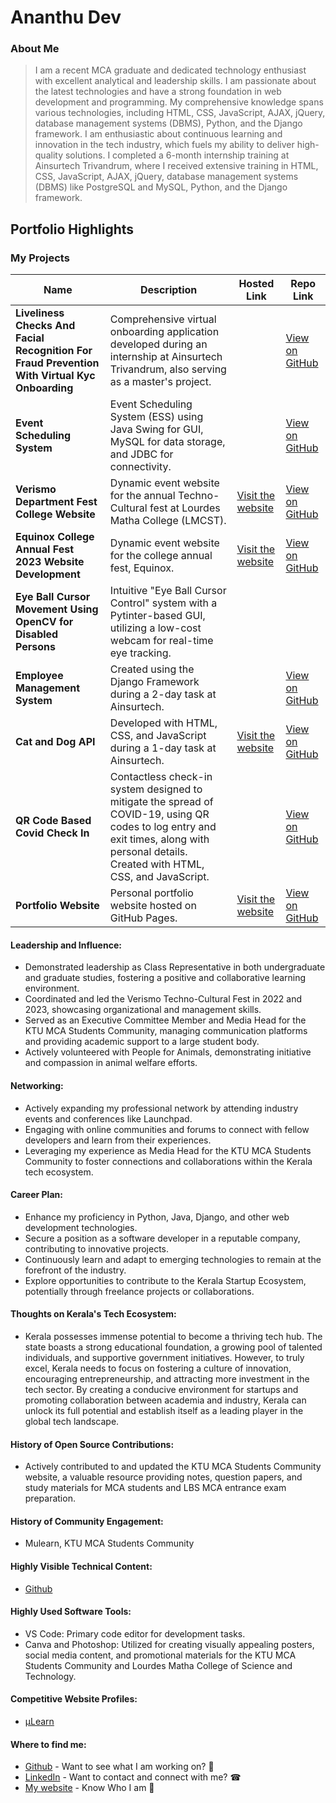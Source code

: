 # Ananthu Dev

### About Me

> I am a recent MCA graduate and dedicated technology enthusiast with excellent analytical and leadership skills. I am passionate about the latest technologies and have a strong foundation in web development and programming. My comprehensive knowledge spans various technologies, including HTML, CSS, JavaScript, AJAX, jQuery, database management systems (DBMS), Python, and the Django framework. I am enthusiastic about continuous learning and innovation in the tech industry, which fuels my ability to deliver high-quality solutions. I completed a 6-month internship training at Ainsurtech Trivandrum, where I received extensive training in HTML, CSS, JavaScript, AJAX, jQuery, database management systems (DBMS) like PostgreSQL and MySQL, Python, and the Django framework.

## Portfolio Highlights

### My Projects

| Name                                                           | Description                                                                                                                               | Hosted Link                                  | Repo Link                                                                              |
| -------------------------------------------------------------- | ----------------------------------------------------------------------------------------------------------------------------------------- | -------------------------------------------- | ------------------------------------------------------------------------------------- |
| **Liveliness Checks And Facial Recognition For Fraud Prevention With Virtual Kyc Onboarding** | Comprehensive virtual onboarding application developed during an internship at Ainsurtech Trivandrum, also serving as a master's project. |                                              | [View on GitHub](https://github.com/ananthudev/Liveliness-Check-Facial-Recognition-for-Fraud-Prevention) |
| **Event Scheduling System**                                        | Event Scheduling System (ESS) using Java Swing for GUI, MySQL for data storage, and JDBC for connectivity.                                 |                                              | [View on GitHub](https://github.com/ananthudev/Event-Scheduling-System) |
| **Verismo Department Fest College Website**                      | Dynamic event website for the annual Techno-Cultural fest at Lourdes Matha College (LMCST).                                             | [Visit the website](https://verismo2k23.github.io/)                 | [View on GitHub](https://github.com/ananthudev/verismo2k23.github.io) |
| **Equinox College Annual Fest 2023 Website Development**          | Dynamic event website for the college annual fest, Equinox.                                                        | [Visit the website](https://equinox2023.github.io/)                 | [View on GitHub](https://github.com/ananthudev/equinox2023.github.io) |
| **Eye Ball Cursor Movement Using OpenCV for Disabled Persons** | Intuitive "Eye Ball Cursor Control" system with a Pytinter-based GUI, utilizing a low-cost webcam for real-time eye tracking.           |                                              |                                                          |
| **Employee Management System**                                    | Created using the Django Framework during a 2-day task at Ainsurtech.                                                                   |                                              | [View on GitHub](https://github.com/ananthudev/Employee-Management-System) |
| **Cat and Dog API**                                            | Developed with HTML, CSS, and JavaScript during a 1-day task at Ainsurtech.                                             | [Visit the website](https://ananthudev.github.io/woofandmeow/)      | [View on GitHub](https://github.com/ananthudev/woofandmeow) |
| **QR Code Based Covid Check In**                                            | Contactless check-in system designed to mitigate the spread of COVID-19, using QR codes to log entry and exit times, along with personal details. Created with HTML, CSS, and JavaScript.                                             |     | [View on GitHub](https://github.com/ananthudev/QR-Code-Based-Covid-Check-In) |
| **Portfolio Website**                                            | Personal portfolio website hosted on GitHub Pages.                                             | [Visit the website](https://ananthudev.github.io/)     | [View on GitHub](https://github.com/ananthudev/ananthudev.github.io) |

#### Leadership and Influence:

- Demonstrated leadership as Class Representative in both undergraduate and graduate studies, fostering a positive and collaborative learning environment.
- Coordinated and led the Verismo Techno-Cultural Fest in 2022 and 2023, showcasing organizational and management skills.
- Served as an Executive Committee Member and Media Head for the KTU MCA Students Community, managing communication platforms and providing academic support to a large student body.
- Actively volunteered with People for Animals, demonstrating initiative and compassion in animal welfare efforts.

#### Networking:

- Actively expanding my professional network by attending industry events and conferences like Launchpad.
- Engaging with online communities and forums to connect with fellow developers and learn from their experiences.
- Leveraging my experience as Media Head for the KTU MCA Students Community to foster connections and collaborations within the Kerala tech ecosystem.

#### Career Plan:

- Enhance my proficiency in Python, Java, Django, and other web development technologies.
- Secure a position as a software developer in a reputable company, contributing to innovative projects.
- Continuously learn and adapt to emerging technologies to remain at the forefront of the industry.
- Explore opportunities to contribute to the Kerala Startup Ecosystem, potentially through freelance projects or collaborations.

#### Thoughts on Kerala's Tech Ecosystem:

- Kerala possesses immense potential to become a thriving tech hub. The state boasts a strong educational foundation, a growing pool of talented individuals, and supportive government initiatives. However, to truly excel, Kerala needs to focus on fostering a culture of innovation, encouraging entrepreneurship, and attracting more investment in the tech sector. By creating a conducive environment for startups and promoting collaboration between academia and industry, Kerala can unlock its full potential and establish itself as a leading player in the global tech landscape.

#### History of Open Source Contributions:

- Actively contributed to and updated the KTU MCA Students Community website, a valuable resource providing notes, question papers, and study materials for MCA students and LBS MCA entrance exam preparation.

#### History of Community Engagement:

- Mulearn, KTU MCA Students Community

#### Highly Visible Technical Content:

- [Github](https://github.com/ananthudev)

#### Highly Used Software Tools:

- VS Code: Primary code editor for development tasks.
- Canva and Photoshop: Utilized for creating visually appealing posters, social media content, and promotional materials for the KTU MCA Students Community and Lourdes Matha College of Science and Technology.

#### Competitive Website Profiles:

- [μLearn](https://app.mulearn.org/profile/ananthudevdv@mulearn)

#### Where to find me:

- [Github](https://github.com/ananthudev) - Want to see what I am working on? 🚀
- [LinkedIn](https://www.linkedin.com/in/ananthudev/) - Want to contact and connect with me? ☎
- [My website](https://ananthudev.github.io) - Know Who I am 🔖
